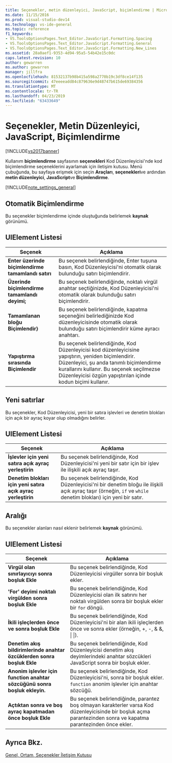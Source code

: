 ```yaml
---
title: Seçenekler, metin düzenleyici, JavaScript, biçimlendirme | Microsoft Docs
ms.date: 11/15/2016
ms.prod: visual-studio-dev14
ms.technology: vs-ide-general
ms.topic: reference
f1_keywords:
- VS.ToolsOptionsPages.Text_Editor.JavaScript.Formatting.Spacing
- VS.ToolsOptionsPages.Text_Editor.JavaScript.Formatting.General
- VS.ToolsOptionsPages.Text_Editor.JavaScript.Formatting.New_Lines
ms.assetid: 28a0aef1-9353-4d94-95a5-54b42e15c0dc
caps.latest.revision: 10
author: gewarren
ms.author: gewarren
manager: jillfra
ms.openlocfilehash: 81532137b98b415a598a2770b19c3df8ce14f135
ms.sourcegitcommit: 47eeeeadd84c879636e9d48747b615de69384356
ms.translationtype: MT
ms.contentlocale: tr-TR
ms.lasthandoff: 04/23/2019
ms.locfileid: "63433649"
---
```

# <a name="options-text-editor-javascript-formatting"></a>Seçenekler, Metin Düzenleyici, JavaScript, Biçimlendirme
[!INCLUDE[vs2017banner](../../includes/vs2017banner.md)]

Kullanım **biçimlendirme** sayfasının **seçenekleri** Kod Düzenleyicisi'nde kod biçimlendirme seçeneklerini ayarlamak için iletişim kutusu. Menü çubuğunda, bu sayfaya erişmek için seçin **Araçları**, **seçenekleri**ve ardından **metin düzenleyici**, **JavaScript**ve **Biçimlendirme**.  
  
 [!INCLUDE[note_settings_general](../../includes/note-settings-general-md.md)]  
  
## <a name="automatic-formatting"></a>Otomatik Biçimlendirme  
 Bu seçenekler biçimlendirme içinde oluştuğunda belirlemek **kaynak** görünümü.  
  
## <a name="uielement-list"></a>UIElement Listesi  
  
|Seçenek|Açıklama|  
|------------|-----------------|  
|**Enter üzerinde biçimlendirme tamamlandı satırı**|Bu seçenek belirlendiğinde, Enter tuşuna basın, Kod Düzenleyicisi'ni otomatik olarak bulunduğu satırı biçimlendirir.|  
|**Üzerinde biçimlendirme tamamlandı deyimi;**|Bu seçenek belirlendiğinde, noktalı virgül anahtar seçtiğinizde, Kod Düzenleyicisi'ni otomatik olarak bulunduğu satırı biçimlendirir.|  
|**Tamamlanan bloğu Biçimlendir}**|Bu seçenek belirlendiğinde, kapatma seçeneğini belirlediğinizde Kod düzenleyicisinde otomatik olarak bulunduğu satırı biçimlendirir küme ayracı anahtarı.|  
|**Yapıştırma sırasında Biçimlendir**|Bu seçenek belirlendiğinde, Kod Düzenleyicisi kod düzenleyicisine yapıştırın, yeniden biçimlendirir. Düzenleyici, şu anda tanımlı biçimlendirme kurallarını kullanır. Bu seçenek seçilmezse Düzenleyicisi özgün yapıştırılan içinde kodun biçimi kullanır.|  
  
## <a name="new-lines"></a>Yeni satırlar  
 Bu seçenekler, Kod Düzenleyicisi, yeni bir satıra işlevleri ve denetim blokları için açık bir ayraç koyar olup olmadığını belirler.  
  
## <a name="uielement-list"></a>UIElement Listesi  
  
|Seçenek|Açıklama|  
|------------|-----------------|  
|**İşlevler için yeni satıra açık ayraç yerleştirin**|Bu seçenek belirlendiğinde, Kod Düzenleyicisi'ni yeni bir satır için bir işlev ile ilişkili açık ayraç taşır.|  
|**Denetim blokları için yeni satıra açık ayraç yerleştirin**|Bu seçenek belirlendiğinde, Kod Düzenleyicisi'ni bir denetim bloğu ile ilişkili açık ayraç taşır (örneğin, `if` ve `while` denetim blokları) için yeni bir satır.|  
  
## <a name="spacing"></a>Aralığı  
 Bu seçenekler alanları nasıl eklenir belirlemek **kaynak** görünümü.  
  
## <a name="uielement-list"></a>UIElement Listesi  
  
|Seçenek|Açıklama|  
|------------|-----------------|  
|**Virgül olan sınırlayıcıyı sonra boşluk Ekle**|Bu seçenek belirlendiğinde, Kod Düzenleyicisi virgüller sonra bir boşluk ekler.|  
|**'For' deyimi noktalı virgülden sonra boşluk Ekle**|Bu seçenek belirlendiğinde, Kod Düzenleyicisi olan ilk satırını her noktalı virgülden sonra bir boşluk ekler bir `for` döngü.|  
|**İkili işleçlerden önce ve sonra boşluk Ekle**|Bu seçenek belirlendiğinde, Kod Düzenleyicisi'ni bir alan ikili işleçlerden önce ve sonra ekler (örneğin, +, -, & &, &#124; &#124;).|  
|**Denetim akış bildirimlerinde anahtar özcüklerden sonra boşluk Ekle**|Bu seçenek belirlendiğinde, Kod Düzenleyicisi denetim akış deyimlerindeki anahtar sözcükleri JavaScript sonra bir boşluk ekler.|  
|**Anonim işlevler için function anahtar sözcüğünü sonra boşluk ekleyin.**|Bu seçenek belirlendiğinde, Kod Düzenleyicisi'ni, sonra bir boşluk ekler. `function` anonim işlevler için anahtar sözcüğü.|  
|**Açtıktan sonra ve boş ayraç kapatmadan önce boşluk Ekle**|Bu seçenek belirlendiğinde, parantez boş olmayan karakterler varsa Kod düzenleyicisinde bir boşluk açma parantezinden sonra ve kapatma parantezinden önce ekler.|  
  
## <a name="see-also"></a>Ayrıca Bkz.  
 [Genel, Ortam, Seçenekler İletişim Kutusu](../../ide/reference/general-environment-options-dialog-box.md)

